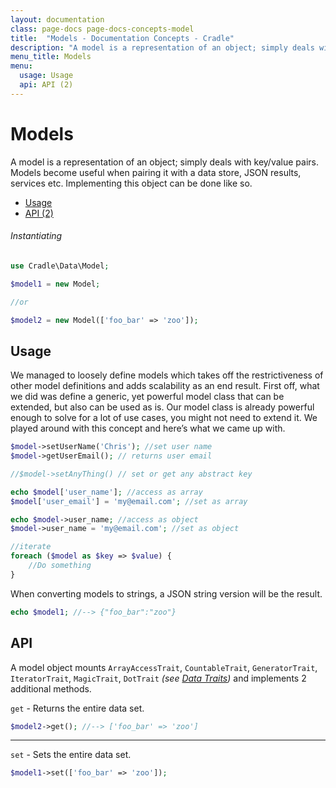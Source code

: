 ```yaml
---
layout: documentation
class: page-docs page-docs-concepts-model
title:  "Models - Documentation Concepts - Cradle"
description: "A model is a representation of an object; simply deals with key/value pairs."
menu_title: Models
menu:
  usage: Usage
  api: API (2)
---
```

# Models

A model is a representation of an object; simply deals with key/value pairs.
Models become useful when pairing it with a data store, JSON results, services
etc. Implementing this object can be done like so.

 - [Usage](#usage)
 - [API (2)](#api)

###### Instantiating

```php
use Cradle\Data\Model;

$model1 = new Model;

//or

$model2 = new Model(['foo_bar' => 'zoo']);
```

<a name="usage"></a>
## Usage

We managed to loosely define models which takes off the restrictiveness of other
model definitions and adds scalability as an end result. First off, what we did
was define a generic, yet powerful model class that can be extended, but also
can be used as is. Our model class is already powerful enough to solve for a lot
of use cases, you might not need to extend it. We played around with this concept
and here’s what we came up with.

```php
$model->setUserName('Chris'); //set user name
$model->getUserEmail(); // returns user email

//$model->setAnyThing() // set or get any abstract key

echo $model['user_name']; //access as array
$model['user_email'] = 'my@email.com'; //set as array

echo $model->user_name; //access as object
$model->user_name = 'my@email.com'; //set as object

//iterate
foreach ($model as $key => $value) {
    //Do something
}
```

When converting models to strings, a JSON string version will be the result.

```php
echo $model1; //--> {"foo_bar":"zoo"}
```

<a name="api"></a>
## API

A model object mounts `ArrayAccessTrait`, `CountableTrait`, `GeneratorTrait`,
`IteratorTrait`, `MagicTrait`, `DotTrait`
*(see [Data Traits](/docs/traits/data.html))* and implements 2 additional methods.

`get` - Returns the entire data set.

```php
$model2->get(); //--> ['foo_bar' => 'zoo']
```

----

`set` - Sets the entire data set.

```php
$model1->set(['foo_bar' => 'zoo']);
```
